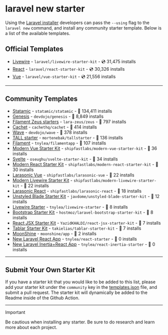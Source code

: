 # laravel new starter

Using the [Laravel installer](https://laravel.com/docs/installation#installing-php) developers can pass the `--using` flag to the `laravel new` command, and install any community starter template. Below is a list of the available templates.

## Official Templates

- [Livewire](https://github.com/laravel/livewire-starter-kit) - `laravel/livewire-starter-kit` - 💿 31,475 installs
- [React](https://github.com/laravel/react-starter-kit) - `laravel/react-starter-kit` - 💿 30,326 installs
- [Vue](https://github.com/laravel/vue-starter-kit) - `laravel/vue-starter-kit` - 💿 21,556 installs

---

## Community Templates

- [Statamic](https://github.com/statamic/statamic) - `statamic/statamic` - 💾 134,411 installs
- [Genesis](https://github.com/thedevdojo/genesis) - `devdojo/genesis` - 💾 8,849 installs
- [Filament Zeus starters](https://github.com/lara-zeus/zeus) - `lara-zeus/zeus` - 💾 797 installs
- [Cachet](https://github.com/cachethq/cachet) - `cachethq/cachet` - 💾 414 installs
- [Wave](https://github.com/thedevdojo/wave) - `devdojo/wave` - 💾 378 installs
- [TALL starter](https://github.com/mortenebak/tallstarter) - `mortenebak/tallstarter` - 💾 136 installs
- [Filament](https://github.com/tnylea/filamentapp) - `tnylea/filamentapp` - 💾 107 installs
- [Modern Vue Starter Kit](https://github.com/shipfastlabs/modern-vue-starter-kit) - `shipfastlabs/modern-vue-starter-kit` - 💾 36 installs
- [Svelte](https://github.com/oseughu/svelte-starter-kit) - `oseughu/svelte-starter-kit` - 💾 34 installs
- [Modern React Starter Kit](https://github.com/shipfastlabs/modern-react-starter-kit) - `shipfastlabs/modern-react-starter-kit` - 💾 30 installs
- [Larasonic Vue](https://github.com/shipfastlabs/larasonic-vue) - `shipfastlabs/larasonic-vue` - 💾 22 installs
- [Modern Livewire Starter Kit](https://github.com/shipfastlabs/modern-livewire-starter-kit) - `shipfastlabs/modern-livewire-starter-kit` - 💾 22 installs
- [Larasonic React](https://github.com/shipfastlabs/larasonic-react) - `shipfastlabs/larasonic-react` - 💾 18 installs
- [Unstyled Blade Starter Kit](https://github.com/javdome/unstyled-blade-starter-kit) - `javdome/unstyled-blade-starter-kit` - 💾 12 installs
- [Livewire Starter](https://github.com/tnylea/livewire-starter) - `tnylea/livewire-starter` - 💾 8 installs
- [Bootstrap Starter Kit](https://github.com/hostmoz/laravel-bootstrap-starter-kit) - `hostmoz/laravel-bootstrap-starter-kit` - 💾 8 installs
- [React JSX Starter Kit](https://github.com/YazidKHALDI/react-jsx-starter-kit) - `YazidKHALDI/react-jsx-starter-kit` - 💾 7 installs
- [Tablar Starter Kit](https://github.com/takielias/tablar-starter-kit) - `takielias/tablar-starter-kit` - 💾 7 installs
- [MoonShine](https://github.com/moonshine-software/app) - `moonshine/app` - 💾 2 installs
- [New Laravel React App](https://github.com/tnylea/react-starter) - `tnylea/react-starter` - 💾 0 installs
- [New Laravel Inertia+React App](https://github.com/tnylea/react-inertia-starter) - `tnylea/react-inertia-starter` - 💾 0 installs

---

## Submit Your Own Starter Kit

If you have a starter kit that you would like to be added to this list, please add your starter kit under the `community` key in the [templates.json](templates.json) file, and submit a pull request. The starter kit will dynamically be added to the Readme inside of the Github Action.

---

> [!IMPORTANT]
> Be cautious when installing any starter. Be sure to do research and learn more about each project.